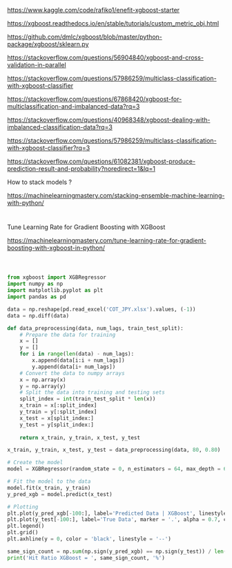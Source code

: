 
https://www.kaggle.com/code/rafiko1/enefit-xgboost-starter

https://xgboost.readthedocs.io/en/stable/tutorials/custom_metric_obj.html

https://github.com/dmlc/xgboost/blob/master/python-package/xgboost/sklearn.py

https://stackoverflow.com/questions/56904840/xgboost-and-cross-validation-in-parallel

https://stackoverflow.com/questions/57986259/multiclass-classification-with-xgboost-classifier

https://stackoverflow.com/questions/67868420/xgboost-for-multiclassification-and-imbalanced-data?rq=3

https://stackoverflow.com/questions/40968348/xgboost-dealing-with-imbalanced-classification-data?rq=3

https://stackoverflow.com/questions/57986259/multiclass-classification-with-xgboost-classifier?rq=3

https://stackoverflow.com/questions/61082381/xgboost-produce-prediction-result-and-probability?noredirect=1&lq=1

How to stack models ?

https://machinelearningmastery.com/stacking-ensemble-machine-learning-with-python/

#
Tune Learning Rate for Gradient Boosting with XGBoost

https://machinelearningmastery.com/tune-learning-rate-for-gradient-boosting-with-xgboost-in-python/

#

```py

from xgboost import XGBRegressor
import numpy as np
import matplotlib.pyplot as plt
import pandas as pd

data = np.reshape(pd.read_excel('COT_JPY.xlsx').values, (-1))
data = np.diff(data)

def data_preprocessing(data, num_lags, train_test_split):
    # Prepare the data for training
    x = []
    y = []
    for i in range(len(data) - num_lags):
        x.append(data[i:i + num_lags])
        y.append(data[i+ num_lags])
    # Convert the data to numpy arrays
    x = np.array(x)
    y = np.array(y)
    # Split the data into training and testing sets
    split_index = int(train_test_split * len(x))
    x_train = x[:split_index]
    y_train = y[:split_index]
    x_test = x[split_index:]
    y_test = y[split_index:]
    
    return x_train, y_train, x_test, y_test 

x_train, y_train, x_test, y_test = data_preprocessing(data, 80, 0.80)

# Create the model
model = XGBRegressor(random_state = 0, n_estimators = 64, max_depth = 64)

# Fit the model to the data
model.fit(x_train, y_train)
y_pred_xgb = model.predict(x_test)

# Plotting
plt.plot(y_pred_xgb[-100:], label='Predicted Data | XGBoost', linestyle='--', marker = '.', color = 'orange')
plt.plot(y_test[-100:], label='True Data', marker = '.', alpha = 0.7, color = 'blue')
plt.legend()
plt.grid()
plt.axhline(y = 0, color = 'black', linestyle = '--')

same_sign_count = np.sum(np.sign(y_pred_xgb) == np.sign(y_test)) / len(y_test) * 100
print('Hit Ratio XGBoost = ', same_sign_count, '%')

```
